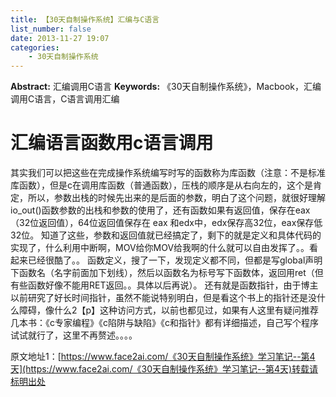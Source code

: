 ```yaml
---
title: 【30天自制操作系统】汇编与C语言
list_number: false
date: 2013-11-27 19:07
categories:
    - 30天自制操作系统
---
```

**Abstract:** 汇编调用C语言
**Keywords:** 《30天自制操作系统》，Macbook，汇编调用C语言，C语言调用汇编
<!--more-->
# 汇编语言函数用c语言调用
其实我们可以把这些在完成操作系统编写时写的函数称为库函数（注意：不是标准库函数），但是c在调用库函数（普通函数），压栈的顺序是从右向左的，这个是肯定，所以，参数出栈的时候先出来的是后面的参数，明白了这个问题，就很好理解io\_out()函数参数的出栈和参数的使用了，还有函数如果有返回值，保存在eax（32位返回值），64位返回值保存在 eax 和edx中，edx保存高32位，eax保存低32位。
知道了这些，参数和返回值就已经搞定了，剩下的就是定义和具体代码的实现了，什么利用中断啊，MOV给你MOV给我啊的什么就可以自由发挥了。。看起来已经很酷了。。
函数定义，搜了一下，发现定义都不同，但都是写global声明下函数名（名字前面加下划线），然后以函数名为标号写下函数体，返回用ret（但有些函数好像不能用RET返回。。具体以后再说）。
还有就是函数指针，由于博主以前研究了好长时间指针，虽然不能说特别明白，但是看这个书上的指针还是没什么障碍，像什么2【p】这种访问方式，以前也都见过，如果有人这里有疑问推荐几本书：《c专家编程》《c陷阱与缺陷》《c和指针》都有详细描述，自己写个程序试试就行了，这里不再赘述。。。。





原文地址1：[https://www.face2ai.com/《30天自制操作系统》学习笔记--第4天](https://www.face2ai.com/《30天自制操作系统》学习笔记--第4天)转载请标明出处
